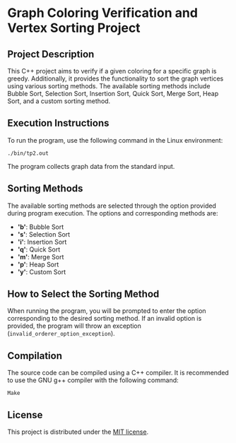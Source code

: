 # Graph Coloring Verification and Vertex Sorting Project

## Project Description

This C++ project aims to verify if a given coloring for a specific graph is greedy. Additionally, it provides the functionality to sort the graph vertices using various sorting methods. The available sorting methods include Bubble Sort, Selection Sort, Insertion Sort, Quick Sort, Merge Sort, Heap Sort, and a custom sorting method.

## Execution Instructions

To run the program, use the following command in the Linux environment:

<code>./bin/tp2.out</code>

The program collects graph data from the standard input.

## Sorting Methods

The available sorting methods are selected through the option provided during program execution. The options and corresponding methods are:

- **'b'**: Bubble Sort
- **'s'**: Selection Sort
- **'i'**: Insertion Sort
- **'q'**: Quick Sort
- **'m'**: Merge Sort
- **'p'**: Heap Sort
- **'y'**: Custom Sort

## How to Select the Sorting Method

When running the program, you will be prompted to enter the option corresponding to the desired sorting method. If an invalid option is provided, the program will throw an exception (`invalid_orderer_option_exception`).

## Compilation

The source code can be compiled using a C++ compiler. It is recommended to use the GNU g++ compiler with the following command:

`Make`

## License

This project is distributed under the [MIT license](LICENSE).
